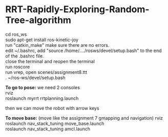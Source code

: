 # RRT-Rapidly-Exploring-Random-Tree-algorithm

cd ros_ws  
sudo apt-get install ros-kinetic-joy  
run "catkin_make" make sure there are no errors.  
edit ~/.bashrc, add "source /home/..../rosws/devel/setup.bash" to the end of the .bashrc file.  
close the terminal and reopen the terminal   
run roscore  
run vrep, open scenes/assignment8.ttt  
. ~/ros-ws/devel/setup.bash  

**To go to pose:** we need 2 consoles  
rviz  
roslaunch myrrt rrtplanning.launch    

then we can move the robot with arrow keys  


**To move base:** (move like the assignment 7 gmapping and navigation)
rviz
roslaunch nav_stack_tuning move_base.launch    
roslaunch nav_stack_tuning amcl.launch    
  
